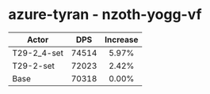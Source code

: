 # azure-tyran - nzoth-yogg-vf
| Actor | DPS | Increase |
|---|:---:|:---:|
|T29-2_4-set|74514|5.97%|
|T29-2-set|72023|2.42%|
|Base|70318|0.00%|
